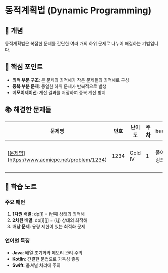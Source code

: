 # 동적계획법 (Dynamic Programming)

## 📖 개념
동적계획법은 복잡한 문제를 간단한 여러 개의 하위 문제로 나누어 해결하는 기법입니다.

## 🔑 핵심 포인트
- **최적 부분 구조**: 큰 문제의 최적해가 작은 문제들의 최적해로 구성
- **중복 부분 문제**: 동일한 하위 문제가 반복적으로 발생
- **메모이제이션**: 계산 결과를 저장하여 중복 계산 방지

## 📚 해결한 문제들

| 문제명 | 번호 | 난이도 | 주차 | bum | hano | jin |
|--------|------|--------|------|-----|------|-----|
| [[문제명](https://www.acmicpc.net/problem/1234)](https://www.acmicpc.net/problem/1234) | 1234 | Gold IV | 1 | 풀이 링크 | 풀이 링크 | 풀이 링크 |

## 📝 학습 노트
### 주요 패턴
1. **1차원 배열**: dp[i] = i번째 상태의 최적해
2. **2차원 배열**: dp[i][j] = (i,j) 상태의 최적해
3. **배낭 문제**: 용량 제한이 있는 최적화 문제

### 언어별 특징
- **Java**: 배열 초기화와 메모리 관리 주의
- **Kotlin**: 간결한 문법으로 가독성 좋음
- **Swift**: 옵셔널 처리에 주의